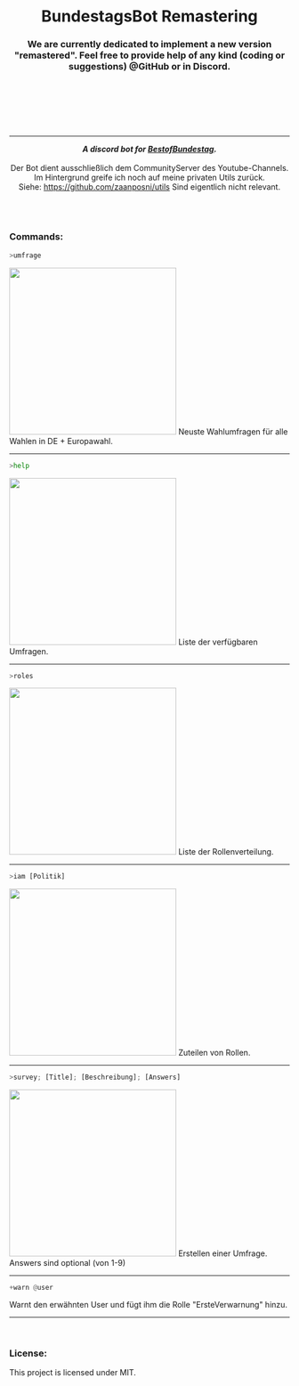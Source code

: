 <h1 align="center">BundestagsBot Remastering</h1>

<h3 align="center"> We are currently dedicated to implement a new version "remastered".
Feel free to provide help of any kind (coding or suggestions) @GitHub or in Discord.</h3>

<br/>
<br/>
<br/>
<br/>
<br/>
<hr />

<div align="center">
     
  <strong><i>A discord bot for <a href="https://www.youtube.com/channel/UCkN8kMDOekn8uxxxsvwEnow">BestofBundestag</a>.</i></strong>
  <br>
  <br>
  Der Bot dient ausschließlich dem CommunityServer des Youtube-Channels.
  <br>Im Hintergrund greife ich noch auf meine privaten Utils zurück.
  <br>Siehe: https://github.com/zaanposni/utils Sind eigentlich nicht relevant.
</div>
<br>
<br>

### Commands:

```python
>umfrage
```
<img src='https://i.imgur.com/RkTcjhW.png' width=300>
Neuste Wahlumfragen für alle Wahlen in DE + Europawahl.
<hr>

```python
>help
```

<img src='https://i.imgur.com/OEMAzlm.png' width=300>
Liste der verfügbaren Umfragen.
<hr>

```python
>roles
```

<img src='https://i.imgur.com/e30ji4n.png' width=300>
Liste der Rollenverteilung.
<hr>

```python
>iam [Politik]
```

<img src='https://i.imgur.com/vBG5lfJ.png' width=300>
Zuteilen von Rollen.
<hr>

```python
>survey; [Title]; [Beschreibung]; [Answers]
```

<img src='https://i.imgur.com/ytHU5hB.png' width=300>
Erstellen einer Umfrage.<br>
Answers sind optional (von 1-9)
<hr>

```python
+warn @user
```
Warnt den erwähnten User und fügt ihm die Rolle "ErsteVerwarnung" hinzu.
<hr>
<br>

### License:

This project is licensed under MIT.
